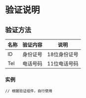 # 验证说明

## 验证方法
名称|验证内容|说明
---|---|---
ID|身份证号|18位身份证号
Tel|电话号码|11位电话号码

### 实例

```
// 根据验证组件，自行使用
```